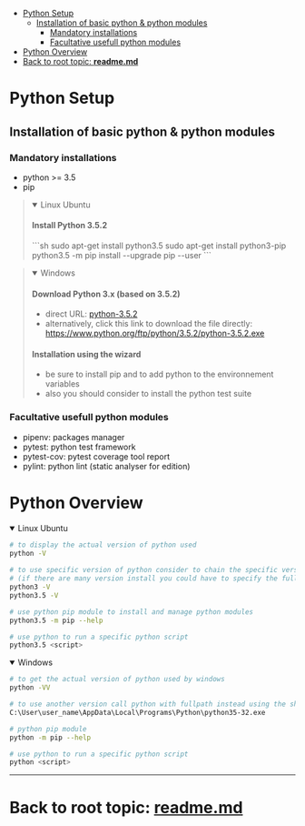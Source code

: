 <!--
* KINOVA (R) KORTEX (TM)
*
* Copyright (c) 2018 Kinova inc. All rights reserved.
*
* This software may be modified and distributed under the
* terms of the BSD 3-Clause license.
*
* Refer to the LICENSE file for details.
*
-->

<!-- TOC -->

- [Python Setup](#python-setup)
    - [Installation of basic python & python modules](#installation-of-basic-python--python-modules)
        - [Mandatory installations](#mandatory-installations)
        - [Facultative usefull python modules](#facultative-usefull-python-modules)
- [Python Overview](#python-overview)
- [Back to root topic: **readme.md**](#back-to-root-topic-readmemd)

<!-- /TOC -->

<a id="markdown-python-setup" name="python-setup"></a>
# Python Setup

<a id="markdown-installation-of-basic-python--python-modules" name="installation-of-basic-python--python-modules"></a>
## Installation of basic python & python modules

<a id="markdown-mandatory-installations" name="mandatory-installations"></a>
### Mandatory installations
- python >= 3.5
- pip

> <details open>
> <summary>Linux Ubuntu</summary>
>
> <h4>Install Python 3.5.2</h4>  
> ```sh
> sudo apt-get install python3.5  
> sudo apt-get install python3-pip  
> python3.5 -m pip install --upgrade pip --user
> ```
> 
></details>  

<p></p>

> <details open>
><summary>Windows</summary>
>
> <h4>Download Python 3.x (based on 3.5.2)</h4>  
> 
> - direct URL: [python-3.5.2](https://www.python.org/downloads/release/python-352/)  
> - alternatively, click this link to download the file directly: https://www.python.org/ftp/python/3.5.2/python-3.5.2.exe  
>
> <h4>Installation using the wizard</h4>  
>
> - be sure to install pip and to add python to the environnement variables  
> - also you should consider to install the python test suite  
>
> </details>  

<a id="markdown-facultative-usefull-python-modules" name="facultative-usefull-python-modules"></a>
### Facultative usefull python modules
- pipenv: packages manager
- pytest: python test framework
- pytest-cov: pytest coverage tool report
- pylint: python lint (static analyser for edition)

<a id="markdown-python-overview" name="python-overview"></a>
# Python Overview

<details open>
<summary>Linux Ubuntu</summary>

```sh
# to display the actual version of python used
python -V
 
# to use specific version of python consider to chain the specific version till the desired one  
# (if there are many version install you could have to specify the full version)  
python3 -V
python3.5 -V

# use python pip module to install and manage python modules
python3.5 -m pip --help

# use python to run a specific python script
python3.5 <script>
```
  
</details>  

<details open>
<summary>Windows</summary>

```sh
# to get the actual version of python used by windows
python -VV

# to use another version call python with fullpath instead using the shortcut alias python (see following example)
C:\User\user_name\AppData\Local\Programs\Python\python35-32.exe

# python pip module
python -m pip --help

# use python to run a specific python script
python <script>
```
  
</details>  

__________________________
<a id="markdown-back-to-root-topic-readmemdreadmemd" name="back-to-root-topic-readmemdreadmemd"></a>
# Back to root topic: **[readme.md](../readme.md)**  

